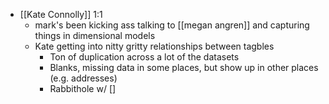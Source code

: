 - [[Kate Connolly]] 1:1
	- mark's been kicking ass talking to [[megan angren]] and capturing things in dimensional models
	- Kate getting into nitty gritty relationships between tagbles
		- Ton of duplication across a lot of the datasets
		- Blanks, missing data in some places, but show up in other places (e.g. addresses)
		- Rabbithole w/ []